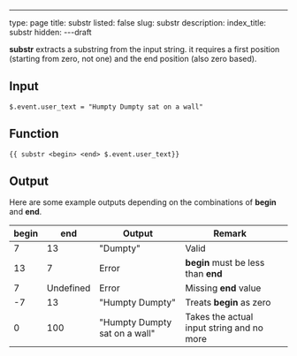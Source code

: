 ---
type: page
title: substr
listed: false
slug: substr
description: 
index_title: substr
hidden: 
---draft

**substr** extracts a substring from the input string. it requires a first position (starting from zero, not one) and the end position (also zero based).

## Input

`$.event.user_text = "Humpty Dumpty sat on a wall"`

## Function

`{{ substr <begin> <end> $.event.user_text}}`

## Output

Here are some example outputs depending on the combinations of **begin** and **end**.

| **begin** | **end** | **Output** | **Remark** |  | 
| ---- | ---- | ---- | ---- | ---- | 
| 7 | 13 | "Dumpty" | Valid |  | 
| 13 | 7 | Error | **begin** must be less than  **end** |  | 
| 7 | Undefined | Error | Missing **end** value |  | 
| -7 | 13 | "Humpty Dumpty" | Treats **begin** as zero |  | 
| 0 | 100 | "Humpty Dumpty sat on a wall" | Takes the actual input string and no more |  | 


